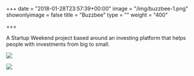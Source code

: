 +++
date = "2018-01-28T23:57:39+00:00"
image = "/img/buzzbee-1.png"
showonlyimage = false
title = "Buzzbee"
type = ""
weight = "400"

+++
<!--more-->

A Startup Weekend project based around an investing platform that helps people with investments from big to small.  

![](/img/buzzbee-1.png)

![](/img/buzzbee-2.png)